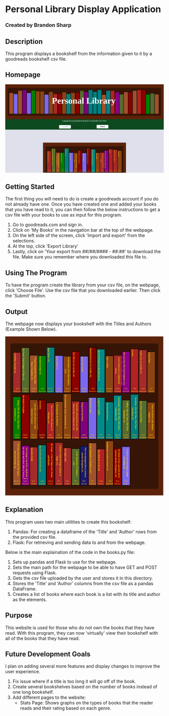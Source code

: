 # Personal Library Display Application

### Created by Brandon Sharp

## Description
This program displays a bookshelf from the information given to it by a goodreads bookshelf csv file.

## Homepage
![img.png](Images/homepage.png)

## Getting Started
The first thing you will need to do is create a goodreads account if you do not already have one.
Once you have created one and added your books that you have read to it, you can then follow the below instructions to get a csv file with your books to use as input for this program.
1) Go to goodreads.com and sign in.
2) Click on 'My Books' in the navigation bar at the top of the webpage.
3) On the left side of the screen, click 'Import and export' from the selections.
4) At the top, click 'Export Library'
5) Lastly, click on 'Your export from ##/##/#### - ##:##' to download the file. Make sure you remember where you downloaded this file to.

## Using The Program
To have the program create the library from your csv file, on the webpage, click 'Choose File'.
Use the csv file that you downloaded earlier.
Then click the 'Submit' button.

## Output
The webpage now displays your bookshelf with the Titles and Authors (Example Shown Below).


![img.png](Images/bookcase.png)

## Explanation
This program uses two main utilities to create this bookshelf:

1) Pandas: For creating a dataframe of the 'Title' and 'Author' rows from the provided csv file.
2) Flask: For retrieving and sending data to and from the webpage.

Below is the main explaination of the code in the books.py file:
1) Sets up pandas and Flask to use for the webpage.
2) Sets the main path for the webpage to be able to have GET and POST requests using Flask.
3) Gets the csv file uploaded by the user and stores it in this directory.
4) Stores the 'Title' and 'Author' columns from the csv file as a pandas DataFrame.
5) Creates a list of books where each book is a list with its title and author as the elements.

## Purpose
This website is used for those who do not own the books that they have read. With this program, they can now 'virtually' view their bookshelf with all of the books that they have read.

## Future Development Goals
I plan on adding several more features and display changes to improve the user experience.

1) Fix issue where if a title is too long it will go off of the book.
1) Create several bookshelves based on the number of books instead of one long bookshelf.
2) Add different pages to the website:
    * Stats Page: Shows graphs on the types of books that the reader reads and their rating based on each genre.
